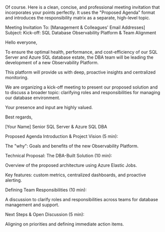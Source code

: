 Of course. Here is a clean, concise, and professional meeting invitation that incorporates your points perfectly. It uses the "Proposed Agenda" format and introduces the responsibility matrix as a separate, high-level topic.

Meeting Invitation
To: [Management & Colleagues' Email Addresses]
Subject: Kick-off: SQL Database Observability Platform & Team Alignment

Hello everyone,

To ensure the optimal health, performance, and cost-efficiency of our SQL Server and Azure SQL database estate, the DBA team will be leading the development of a new Observability Platform.

This platform will provide us with deep, proactive insights and centralized monitoring.

We are organizing a kick-off meeting to present our proposed solution and to discuss a broader topic: clarifying roles and responsibilities for managing our database environment.

Your presence and input are highly valued.

Best regards,

[Your Name]
Senior SQL Server & Azure SQL DBA

Proposed Agenda
Introduction & Project Vision (5 min):

The "why": Goals and benefits of the new Observability Platform.

Technical Proposal: The DBA-Built Solution (10 min):

Overview of the proposed architecture using Azure Elastic Jobs.

Key features: custom metrics, centralized dashboards, and proactive alerting.

Defining Team Responsibilities (10 min):

A discussion to clarify roles and responsibilities across teams for database management and support.

Next Steps & Open Discussion (5 min):

Aligning on priorities and defining immediate action items.
